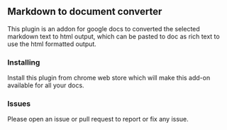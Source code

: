 ## Markdown to document converter

This plugin is an addon for google docs to converted the selected markdown text
to html output, which can be pasted to doc as rich text to use the html
formatted output.

### Installing

Install this plugin from chrome web store which will make this add-on available
for all your docs.

### Issues

Please open an issue or pull request to report or fix any issue.
